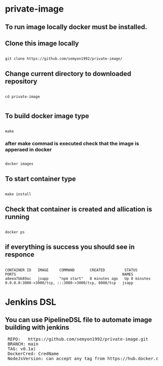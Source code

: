 # private-image

## To run image locally docker must be installed.

## Clone this image locally 
<pre><code>
git clone https://github.com/semyon1992/private-image/
</pre></code>
## Change current directory to downloaded repository 
<pre><code>
cd private-image
 
</code></pre>
## To build docker image type
<pre><code>
make 
</code></pre>

### after make commad is executed check that the image is apperaed in docker 
<pre><code>
docker images
</code></pre>
## To start container type 
<pre><code>
make install 
</code></pre>
## Check that container is created and allication is running 
<pre><code>
docker ps
</code></pre>
## if everything is success you should see in responce 
 <pre><code>
CONTAINER ID   IMAGE     COMMAND       CREATED         STATUS         PORTS                                                 NAMES
a8eea7bb89ac   jsapp     "npm start"   8 minutes ago   Up 8 minutes   0.0.0.0:3000->3000/tcp, :::3000->3000/tcp, 8080/tcp   jsapp
</code></pre>


# Jenkins DSL 
## You can use PipelineDSL file to automate image building with jenkins
<pre>
 REPO:   https://github.com/semyon1992/private-image.git
 BRANCH: main
 TAG: v0.1a)
 DockerCred: CredName
 NodeJsVersion: can accept any tag from https://hub.docker.com/_/node
</pre>
         